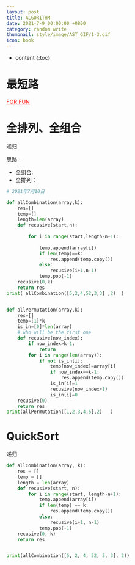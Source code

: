 ```yaml
---
layout: post
title: ALGORITHM
date: 2021-7-9 00:00:00 +0800
category: random write
thumbnail: style/image/AST_GIF/1-3.gif
icon: book
---
```


* content
{:toc}

# 最短路


<a href="{{'/myScript/for_fun.html' | prepend : site.baseurl }} " style="color:#ff0000" target="_blank">FOR FUN</a>



# 全排列、全组合

递归

思路：

- 全组合:
- 全排列：

```python
# 2021年7月10日

def allCombination(array,k):
    res=[]
    temp=[]
    length=len(array)
    def recusive(start,n):
        
        for i in range(start,length-n+1):
    
            temp.append(array[i])
            if len(temp)==k:
                res.append(temp.copy())
            else:
                recusive(i+1,n-1)
            temp.pop(-1)
    recusive(0,k)
    return res
print( allCombination([5,2,4,52,3,3] ,2)  )

```



```python

def allPermutation(array,k):
    res=[]
    temp=[1]*k
    is_in=[0]*len(array)
    # who will be the first one
    def recusive(now_index):
        if now_index>k-1:
            return
        for i in range(len(array)):
            if not is_in[i]:
                temp[now_index]=array[i]
                if now_index==k-1:
                    res.append(temp.copy())
                is_in[i]=1
                recusive(now_index+1)
                is_in[i]=0
    recusive(0)
    return res
print(allPermutation([1,2,3,4,5],2)   )
```





# QuickSort

递归

```python
def allCombination(array, k):
    res = []
    temp = []
    length = len(array)
    def recusive(start, n):
        for i in range(start, length-n+1):
            temp.append(array[i])
            if len(temp) == k:
                res.append(temp.copy())
            else:
                recusive(i+1, n-1)
            temp.pop(-1)
    recusive(0, k)
    return res


print(allCombination([5, 2, 4, 52, 3, 3], 2))
```



